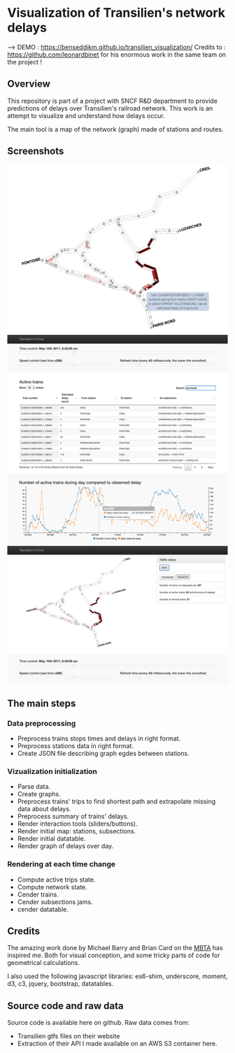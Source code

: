 # Visualization of Transilien's network delays

--> DEMO : https://benseddikm.github.io/transilien_visualization/ 
Credits to : https://github.com/leonardbinet for his enormous work in the same team on the project !

## Overview

This repository is part of a project with SNCF R&D department to provide predictions of delays over Transilien's railroad network. This work is an attempt to visualize and understand how delays occur.

The main tool is a map of the network (graph) made of stations and routes. 

## Screenshots

![Map-focus](images/map-focus.png)
![Datatables](images/datatable.png)
![Delays](images/delay-vs-nb-active-trains.png)
![Map](images/map.png)

## The main steps

### Data preprocessing
- Preprocess trains stops times and delays in right format.
- Preprocess stations data in right format.
- Create JSON file describing graph egdes between stations.

### Vizualization initialization
- Parse data.
- Create graphs.
- Preprocess trains' trips to find shortest path and extrapolate missing data about delays.
- Preprocess summary of trains' delays.
- Render interaction tools (sliders/buttons).
- Render initial map: stations, subsections.
- Render initial datatable.
- Render graph of delays over day.

### Rendering at each time change
- Compute active trips state.
- Compute network state.
- Cender trains.
- Cender subsections jams.
- cender datatable.

## Credits
The amazing work done by Michael Barry and Brian Card on the  [MBTA](http://mbtaviz.github.io/) has inspired me. Both for visual conception, and some tricky parts of code for geometrical calculations.

I also used the following javascript libraries: es6-shim, underscore, moment, d3, c3, jquery, bootstrap, datatables.

## Source code and raw data
Source code is available here on github.
Raw data comes from:
- Transilien gtfs files on their website
- Extraction of their API I made available on an AWS S3 container here.
